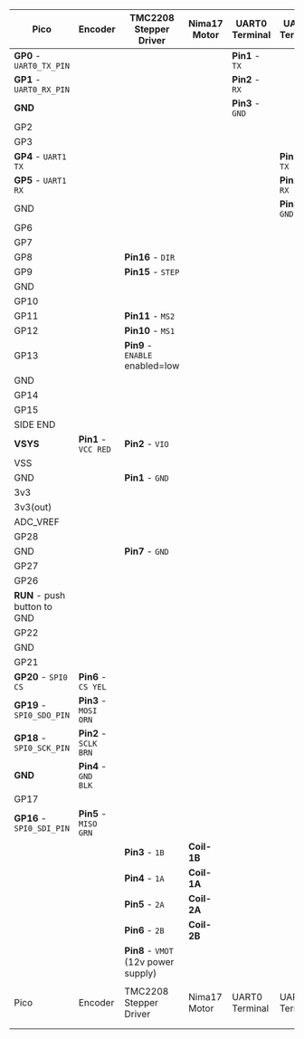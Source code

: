 
| Pico                         | Encoder                | TMC2208 Stepper Driver                | Nima17 Motor | UART0 Terminal   | UART1 Terminal   |
| ---------------------------- | ---------------------- | ------------------------------------- | ------------ | ---------------- | ---------------- |
| **GP0** - `UART0_TX_PIN`     |                        |                                       |              | **Pin1** - `TX`  |                  |
| **GP1** - `UART0_RX_PIN`     |                        |                                       |              | **Pin2** - `RX`  |                  |
| **GND**                      |                        |                                       |              | **Pin3** - `GND` |                  |
| GP2                          |                        |                                       |              |                  |                  |
| GP3                          |                        |                                       |              |                  |                  |
| **GP4** - `UART1 TX`         |                        |                                       |              |                  | **Pin1** - `TX`  |
| **GP5** - `UART1 RX`         |                        |                                       |              |                  | **Pin2** - `RX`  |
| GND                          |                        |                                       |              |                  | **Pin3** - `GND` |
| GP6                          |                        |                                       |              |                  |                  |
| GP7                          |                        |                                       |              |                  |                  |
| GP8                          |                        | **Pin16** - `DIR`                     |              |                  |                  |
| GP9                          |                        | **Pin15** - `STEP`                    |              |                  |                  |
| GND                          |                        |                                       |              |                  |                  |
| GP10                         |                        |                                       |              |                  |                  |
| GP11                         |                        | **Pin11** - `MS2`                     |              |                  |                  |
| GP12                         |                        | **Pin10** - `MS1`                     |              |                  |                  |
| GP13                         |                        | **Pin9** - `ENABLE` enabled=low       |              |                  |                  |
| GND                          |                        |                                       |              |                  |                  |
| GP14                         |                        |                                       |              |                  |                  |
| GP15                         |                        |                                       |              |                  |                  |
| SIDE END                     |                        |                                       |              |                  |                  |
| **VSYS**                     | **Pin1** - `VCC RED`   | **Pin2** - `VIO`                      |              |                  |                  |
| VSS                          |                        |                                       |              |                  |                  |
| GND                          |                        | **Pin1** - `GND`                      |              |                  |                  |
| 3v3                          |                        |                                       |              |                  |                  |
| 3v3(out)                     |                        |                                       |              |                  |                  |
| ADC_VREF                     |                        |                                       |              |                  |                  |
| GP28                         |                        |                                       |              |                  |                  |
| GND                          |                        | **Pin7** - `GND`                      |              |                  |                  |
| GP27                         |                        |                                       |              |                  |                  |
| GP26                         |                        |                                       |              |                  |                  |
| **RUN** - push button to GND |                        |                                       |              |                  |                  |
| GP22                         |                        |                                       |              |                  |                  |
| GND                          |                        |                                       |              |                  |                  |
| GP21                         |                        |                                       |              |                  |                  |
| **GP20** - `SPI0 CS`         | **Pin6** - `CS YEL`    |                                       |              |                  |                  |
| **GP19** - `SPI0_SDO_PIN`    | **Pin3** - `MOSI ORN`  |                                       |              |                  |                  |
| **GP18** - `SPI0_SCK_PIN`    | **Pin2** - `SCLK BRN`  |                                       |              |                  |                  |
| **GND**                      | **Pin4** - `GND  BLK`  |                                       |              |                  |                  |
| GP17                         |                        |                                       |              |                  |                  |
| **GP16** - `SPI0_SDI_PIN`    | **Pin5**  - `MISO GRN` |                                       |              |                  |                  |
|                              |                        | **Pin3** - `1B`                       | **Coil-1B**  |                  |                  |
|                              |                        | **Pin4** - `1A`                       | **Coil-1A**  |                  |                  |
|                              |                        | **Pin5** - `2A`                       | **Coil-2A**  |                  |                  |
|                              |                        | **Pin6** - `2B`                       | **Coil-2B**  |                  |                  |
|                              |                        | **Pin8** - `VMOT`  (12v power supply) |              |                  |                  |
|                              |                        |                                       |              |                  |                  |
| Pico                         | Encoder                | TMC2208 Stepper Driver                | Nima17 Motor | UART0 Terminal   | UART1 Terminal   |
|                              |                        |                                       |              |                  |                  |
|                              |